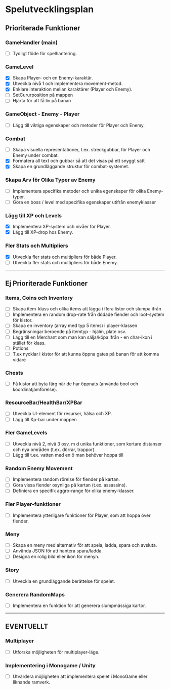 # Spelutvecklingsplan

## Prioriterade Funktioner

### GameHandler (main)
- [ ] Tydligt flöde för spelhantering.

### GameLevel
- [x] Skapa Player- och en Enemy-karaktär.
- [x] Utveckla nivå 1 och implementera movement-metod.
- [x] Enklare interaktion mellan karaktärer (Player och Enemy).
- [ ] SetCururposition på mappen
- [ ] Hjärta för att få liv på banan

### GameObject - Enemy - Player
- [ ] Lägg till viktiga egenskaper och metoder för Player och Enemy.

### Combat
- [ ] Skapa visuella representationer, t.ex. streckgubbar, för Player och Enemy under combat.
- [x] Formatera all text och gubbar så att det visas på ett snyggt sätt
- [x] Skapa en grundläggande struktur för combat-systemet.

### Skapa Arv för Olika Typer av Enemy
- [ ] Implementera specifika metoder och unika egenskaper för olika Enemy-typer.
- [ ] Göra en boss / level med specifika egenskaper utifrån enemyklasser
  
### Lägg till XP och Levels
- [x] Implementera XP-system och nivåer för Player.
- [x] Lägg till XP-drop hos Enemy.

### Fler Stats och Multipliers
- [x] Utveckla fler stats och multipliers för både Player.
- [ ] Utveckla fler stats och multipliers för både Enemy.

---

## Ej Prioriterade Funktioner

### Items, Coins och Inventory
- [ ] Skapa item-klass och olika items att lägga i flera listor och slumpa ifrån
- [ ] Implementera en random drop-rate från dödade fiender och loot-system för kistor.
- [ ] Skapa en inventory (array med typ 5 items) i player-klassen
- [ ] Begränsningar beroende på itemtyp - hjälm, plate osv.
- [ ] Lägg till en Merchant som man kan sälja/köpa ifrån - en char-ikon i stället för klass.
- [ ] Potions
- [ ] T.ex nycklar i kistor för att kunna öppna gates på banan för att komma vidare 

### Chests
- [ ] Få kistor att byta färg när de har öppnats (använda bool och koordinatjämförelse).

### ResourceBar/HealthBar/XPBar
- [ ] Utveckla UI-element för resurser, hälsa och XP.
- [ ] Lägg till Xp-bar under mappen

### Fler GameLevels
- [ ] Utveckla nivå 2, nivå 3 osv. m d unika funktioner, som kortare distanser och nya områden (t.ex. dörrar, trappor).
- [ ] Lägg till t.ex. vatten med en ö man behöver hoppa till

### Random Enemy Movement
- [ ] Implementera random rörelse för fiender på kartan.
- [ ] Göra vissa fiender osynliga på kartan (t.ex. assassins).
- [ ] Definiera en specifik aggro-range för olika enemy-klasser.               

### Fler Player-funktioner
- [ ] Implementera ytterligare funktioner för Player, som att hoppa över fiender.

### Meny
- [ ] Skapa en meny med alternativ för att spela, ladda, spara och avsluta.
- [ ] Använda JSON för att hantera spara/ladda.
- [ ] Designa en rolig bild eller ikon för menyn.

### Story
- [ ] Utveckla en grundläggande berättelse för spelet.

### Generera RandomMaps
- [ ] Implementera en funktion för att generera slumpmässiga kartor.

---

## EVENTUELLT

### Multiplayer
- [ ] Utforska möjligheten för multiplayer-läge.

### Implementering i Monogame / Unity
- [ ] Utvärdera möjligheten att implementera spelet i MonoGame eller liknande ramverk.
